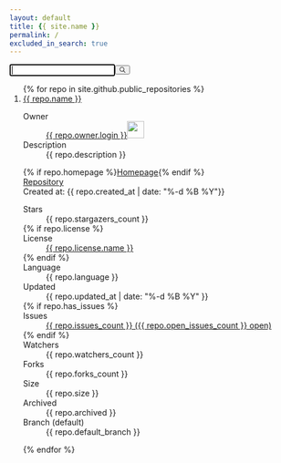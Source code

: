 ```yaml
---
layout: default
title: {{ site.name }}
permalink: /
excluded_in_search: true
---
```


<div class="right-panel">
<div id="searchbox"><div class="ais-SearchBox"><form action="" role="search" class="ais-SearchBox-form" novalidate=""><input class="ais-SearchBox-input" type="search" placeholder="" autofocus="true" autocomplete="off" autocorrect="off" autocapitalize="off" maxlength="512"><button class="ais-SearchBox-submit" type="submit" title="Submit the search query."><svg class="ais-SearchBox-submitIcon" xmlns="http://www.w3.org/2000/svg" width="10" height="10" viewBox="0 0 40 40"> <path d="M26.804 29.01c-2.832 2.34-6.465 3.746-10.426 3.746C7.333 32.756 0 25.424 0 16.378 0 7.333 7.333 0 16.378 0c9.046 0 16.378 7.333 16.378 16.378 0 3.96-1.406 7.594-3.746 10.426l10.534 10.534c.607.607.61 1.59-.004 2.202-.61.61-1.597.61-2.202.004L26.804 29.01zm-10.426.627c7.323 0 13.26-5.936 13.26-13.26 0-7.32-5.937-13.257-13.26-13.257C9.056 3.12 3.12 9.056 3.12 16.378c0 7.323 5.936 13.26 13.258 13.26z"></path> </svg></button><button class="ais-SearchBox-reset" type="reset" title="Clear the search query." hidden=""><svg class="ais-SearchBox-resetIcon" xmlns="http://www.w3.org/2000/svg" viewBox="0 0 20 20" width="10" height="10"> <path d="M8.114 10L.944 2.83 0 1.885 1.886 0l.943.943L10 8.113l7.17-7.17.944-.943L20 1.886l-.943.943-7.17 7.17 7.17 7.17.943.944L18.114 20l-.943-.943-7.17-7.17-7.17 7.17-.944.943L0 18.114l.943-.943L8.113 10z"></path> </svg></button><span class="ais-SearchBox-loadingIndicator" hidden=""><svg class="ais-SearchBox-loadingIcon" width="16" height="16" viewBox="0 0 38 38" xmlns="http://www.w3.org/2000/svg" stroke="#444"> <g fill="none" fillrule="evenodd"> <g transform="translate(1 1)" strokewidth="2"> <circle strokeopacity=".5" cx="18" cy="18" r="18"></circle> <path d="M36 18c0-9.94-8.06-18-18-18"> <animateTransform attributeName="transform" type="rotate" from="0 18 18" to="360 18 18" dur="1s" repeatCount="indefinite"></animateTransform> </path> </g> </g> </svg></span></form></div></div>
<div id="hits"><div><div class="ais-Hits"><ol class="ais-Hits-list">
{% for repo in site.github.public_repositories %}

<li class="ais-Hits-item {{ repo.language }} {{ repo.license.spdx_id }}" 
    data-description="{{ repo.description }}" data-language="{{ repo.language }}" data-license="{{ repo.license.name }}">
<div><div class="hit-name"> 
  <a href="{{ repo.html_url }}" target="_blank">{{ repo.name }}</a></div>
<dl> 
  <dt>Owner</dt>
  <dd><a href="{{ repo.owner.html_url }}" target="_blank">{{ repo.owner.login }}</a><img src="{{ repo.owner.avatar_url }}" width="30px"></dd> 
<dt>Description</dt><dd>{{ repo.description }}</dd> </dl> 
<div style=""> {% if repo.homepage %}<a target="_blank" href="{{ repo.homepage }}">Homepage</a>{% endif %} </div>
<div> <a target="_blank" href="{{ repo.html_url }}">Repository </a></div> 
<div style=""> Created at: {{ repo.created_at | date: "%-d %B %Y"}}</div>
<dl><dt>Stars</dt><dd>{{ repo.stargazers_count }}</dd> 
    {% if repo.license %}<dt>License</dt><dd><a href="{{ repo.license.url }}" target="_blank">{{ repo.license.name }}</a></dd>{% endif %}
    <dt>Language</dt><dd>{{ repo.language }}</dd> 
    <dt>Updated</dt><dd> {{ repo.updated_at | date: "%-d %B %Y" }}</dd> 
    {% if repo.has_issues %}<dt>Issues</dt><dd><a href="{{ repo.html_url }}/issues" target="_blank">{{ repo.issues_count }} ({{ repo.open_issues_count }} open)</a></dd>{% endif %}
    <dt>Watchers</dt><dd>{{ repo.watchers_count }}</dd> 
    <dt>Forks</dt><dd>{{ repo.forks_count }}</dd> 
    <dt>Size</dt><dd>{{ repo.size }}</dd> 
    <dt>Archived</dt><dd>{{ repo.archived }}</dd> 
    <dt>Branch (default)</dt><dd>{{ repo.default_branch }}</dd> 
</dl> 
</div></li>

{% endfor %}</ol></div></div></div>
